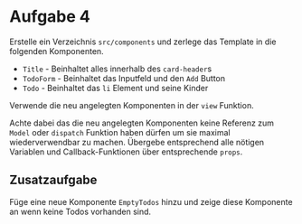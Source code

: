 # Aufgabe 4

Erstelle ein Verzeichnis `src/components` und zerlege das Template in die folgenden Komponenten.

 * `Title` - Beinhaltet alles innerhalb des `card-header`s
 * `TodoForm` - Beinhaltet das Inputfeld und den `Add` Button
 * `Todo` - Beinhaltet das `li` Element und seine Kinder

Verwende die neu angelegten Komponenten in der `view` Funktion.

Achte dabei das die neu angelegten Komponenten keine Referenz zum `Model` oder `dispatch` Funktion haben dürfen um sie maximal wiederverwendbar zu machen. Übergebe entsprechend alle nötigen Variablen und Callback-Funktionen über entsprechende `props`.

## Zusatzaufgabe

Füge eine neue Komponente `EmptyTodos` hinzu und zeige diese Komponente an wenn keine Todos vorhanden sind.